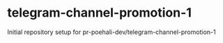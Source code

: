 # telegram-channel-promotion-1

Initial repository setup for pr-poehali-dev/telegram-channel-promotion-1